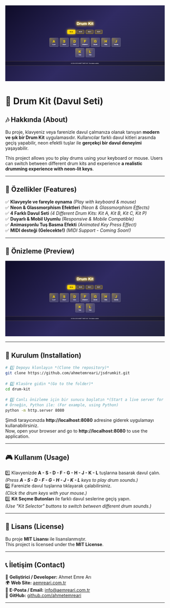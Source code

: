 # ![Drum Kit](screenshot/ss.png)

# 🥁 Drum Kit (Davul Seti)

## 🎶 Hakkında (About)
Bu proje, klavyeniz veya farenizle davul çalmanıza olanak tanıyan **modern ve şık bir Drum Kit** uygulamasıdır.
Kullanıcılar farklı davul kitleri arasında geçiş yapabilir, neon efektli tuşlar ile **gerçekçi bir davul deneyimi** yaşayabilir.

This project allows you to play drums using your keyboard or mouse. Users can switch between different drum kits and experience **a realistic drumming experience with neon-lit keys**.

---

## 🚀 Özellikler (Features)
✅ **Klavyeyle ve fareyle oynama** *(Play with keyboard & mouse)*  
✅ **Neon & Glassmorphism Efektleri** *(Neon & Glassmorphism Effects)*  
✅ **4 Farklı Davul Seti** *(4 Different Drum Kits: Kit A, Kit B, Kit C, Kit P)*  
✅ **Duyarlı & Mobil Uyumlu** *(Responsive & Mobile Compatible)*  
✅ **Animasyonlu Tuş Basma Efekti** *(Animated Key Press Effect)*  
✅ **MIDI desteği (Gelecekte!)** *(MIDI Support - Coming Soon!)*  

---

## 📸 Önizleme (Preview)
![Drum Kit Preview](screenshot/ss.png)

---

## 📂 Kurulum (Installation)

```bash
# 1️⃣ Depoyu klonlayın *(Clone the repository)*
git clone https://github.com/ahmetemreari/jsdrumkit.git

# 2️⃣ Klasöre gidin *(Go to the folder)*
cd drum-kit

# 3️⃣ Canlı önizleme için bir sunucu başlatın *(Start a live server for preview)*
# Örneğin, Python ile: (For example, using Python)
python -m http.server 8080
```
Şimdi tarayıcınızda **http://localhost:8080** adresine giderek uygulamayı kullanabilirsiniz.  
Now, open your browser and go to **http://localhost:8080** to use the application.

---

## 🎮 Kullanım (Usage)
1️⃣ Klavyenizde **A - S - D - F - G - H - J - K - L** tuşlarına basarak davul çalın.  
   *(Press **A - S - D - F - G - H - J - K - L** keys to play drum sounds.)*  
2️⃣ Farenizle davul tuşlarına tıklayarak çalabilirsiniz.  
   *(Click the drum keys with your mouse.)*  
3️⃣ **Kit Seçme Butonları** ile farklı davul seslerine geçiş yapın.  
   *(Use "Kit Selector" buttons to switch between different drum sounds.)*  

---

## 📜 Lisans (License)
Bu proje **MIT Lisansı** ile lisanslanmıştır.  
This project is licensed under the **MIT License**.

---

## 📞 İletişim (Contact)
👑 **Geliştirici / Developer:** Ahmet Emre Arı  
🌍 **Web Site:** [aemreari.com.tr](https://www.aemreari.com.tr)  
📩 **E-Posta / Email:** info@aemreari.com.tr  
🚀 **GitHub:** [github.com/ahmetemreari](https://github.com/ahmetemreari)  

---

